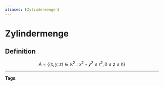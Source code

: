 ```yaml
---
aliases: [Zylindermengen]
---
```


# Zylindermenge

## Definition

$$
A = \{ (x,y,z) \in \mathbb{R}^{2}: x^{2} + y^{2} \leq r^{2}, 0 \leq z \leq h \}
$$

---

**Tags**:

